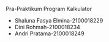 Pra-Praktikum
Program Kalkulator

- Shaluna Fasya Elmina-2100018229
- Dini Rohmah-2100018234
- Andri Pratama-2100018249
